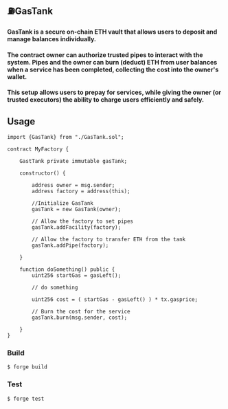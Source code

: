 ## ⛽GasTank

#### GasTank is a secure on-chain ETH vault that allows users to deposit and manage balances individually.
#### The contract owner can authorize trusted pipes to interact with the system. Pipes and the owner can burn (deduct) ETH from user balances when a service has been completed, collecting the cost into the owner's wallet.
#### This setup allows users to prepay for services, while giving the owner (or trusted executors) the ability to charge users efficiently and safely.


## Usage

```solidity
import {GasTank} from "./GasTank.sol";

contract MyFactory {
    
    GastTank private immutable gasTank;

    constructor() {
        
        address owner = msg.sender;
        address factory = address(this);
        
        //Initialize GasTank
        gasTank = new GasTank(owner);
        
        // Allow the factory to set pipes
        gasTank.addFacility(factory);
        
        // Allow the factory to transfer ETH from the tank
        gasTank.addPipe(factory);
        
    }

    function doSomething() public {
        uint256 startGas = gasLeft();

        // do something

        uint256 cost = ( startGas - gasLeft() ) * tx.gasprice;
        
        // Burn the cost for the service
        gasTank.burn(msg.sender, cost);
        
    }
}
```

### Build

```shell
$ forge build
```

### Test

```shell
$ forge test
```
